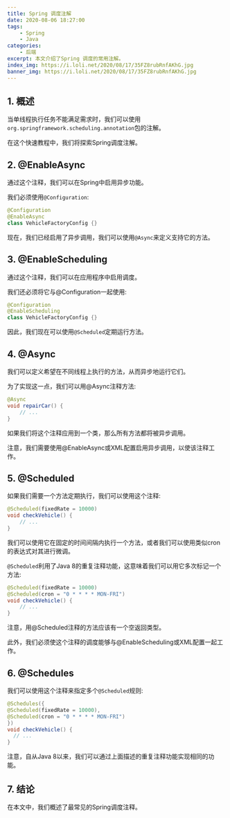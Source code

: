 ```yaml
---
title: Spring 调度注解
date: 2020-08-06 18:27:00
tags:
    - Spring
    - Java
categories:
    - 后端
excerpt: 本文介绍了Spring 调度的常用注解。
index_img: https://i.loli.net/2020/08/17/35FZ8rubRnfAKhG.jpg
banner_img: https://i.loli.net/2020/08/17/35FZ8rubRnfAKhG.jpg
---
```


## 1. 概述
当单线程执行任务不能满足需求时，我们可以使用`org.springframework.scheduling.annotation`包的注解。

在这个快速教程中，我们将探索Spring调度注解。

## 2. @EnableAsync
通过这个注释，我们可以在Spring中启用异步功能。

我们必须使用`@Configuration`:

```Java
@Configuration
@EnableAsync
class VehicleFactoryConfig {}
```

现在，我们已经启用了异步调用，我们可以使用`@Async`来定义支持它的方法。

## 3. @EnableScheduling
通过这个注释，我们可以在应用程序中启用调度。

我们还必须将它与@Configuration一起使用:
```Java
@Configuration
@EnableScheduling
class VehicleFactoryConfig {}
```
因此，我们现在可以使用`@Scheduled`定期运行方法。

## 4. @Async
我们可以定义希望在不同线程上执行的方法，从而异步地运行它们。

为了实现这一点，我们可以用@Async注释方法:

```Java
@Async
void repairCar() {
    // ...
}
```
如果我们将这个注释应用到一个类，那么所有方法都将被异步调用。

注意，我们需要使用@EnableAsync或XML配置启用异步调用，以使该注释工作。

## 5. @Scheduled
如果我们需要一个方法定期执行，我们可以使用这个注释:

```Java
@Scheduled(fixedRate = 10000)
void checkVehicle() {
    // ...
}
```
我们可以使用它在固定的时间间隔内执行一个方法，或者我们可以使用类似cron的表达式对其进行微调。

`@Scheduled`利用了Java 8的重复注释功能，这意味着我们可以用它多次标记一个方法:
```Java
@Scheduled(fixedRate = 10000)
@Scheduled(cron = "0 * * * * MON-FRI")
void checkVehicle() {
    // ...
}
```

注意，用@Scheduled注释的方法应该有一个空返回类型。

此外，我们必须使这个注释的调度能够与@EnableScheduling或XML配置一起工作。

## 6. @Schedules
我们可以使用这个注释来指定多个`@Scheduled`规则:
```Java
@Schedules({
@Scheduled(fixedRate = 10000),
@Scheduled(cron = "0 * * * * MON-FRI")
})
void checkVehicle() {
  // ...
}
```
注意，自从Java 8以来，我们可以通过上面描述的重复注释功能实现相同的功能。

## 7. 结论
在本文中，我们概述了最常见的Spring调度注释。
